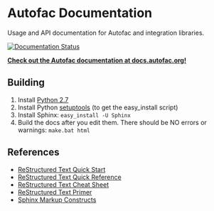 # Autofac Documentation
Usage and API documentation for Autofac and integration libraries.

[![Documentation Status](https://readthedocs.org/projects/autofac/badge/?version=latest)](https://readthedocs.org/projects/autofac/?badge=latest)

**[Check out the Autofac documentation at docs.autofac.org!](http://docs.autofac.org/)**

## Building

1. Install [Python 2.7](https://www.python.org/download/)
2. Install Python [setuptools](https://pypi.python.org/pypi/setuptools) (to get the easy_install script)
3. Install Sphinx: `easy_install -U Sphinx`
4. Build the docs after you edit them. There should be NO errors or warnings: `make.bat html`

## References

* [ReStructured Text Quick Start](http://docutils.sourceforge.net/docs/user/rst/quickstart.html)
* [ReStructured Text Quick Reference](http://docutils.sourceforge.net/docs/user/rst/quickref.html)
* [ReStructured Text Cheat Sheet](http://docutils.sourceforge.net/docs/user/rst/cheatsheet.txt)
* [ReStructured Text Primer](http://sphinx-doc.org/rest.html)
* [Sphinx Markup Constructs](http://sphinx-doc.org/markup/index.html)